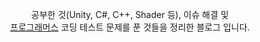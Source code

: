 <div align="center">

공부한 것(Unity, C#, C++, Shader 등), 이슈 해결 및  
[프로그래머스](https://programmers.co.kr) 코딩 테스트 문제를 푼 것들을 정리한 블로그 입니다.  

</div>
